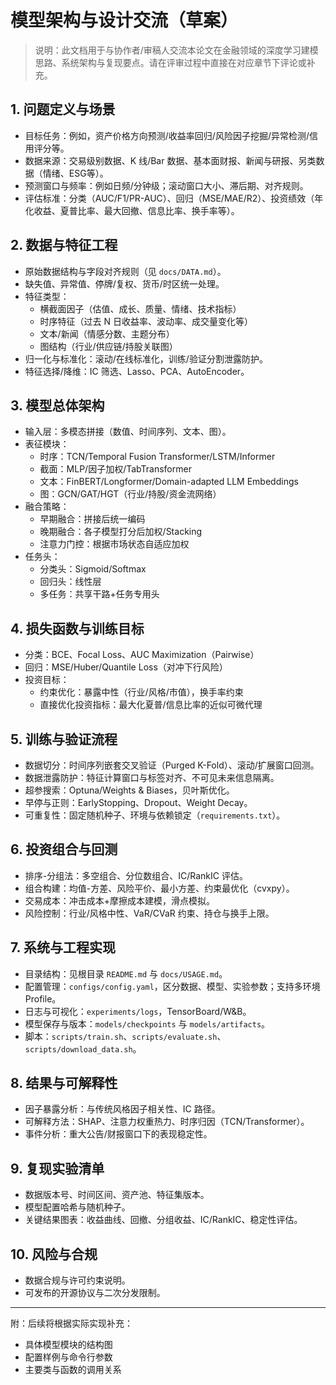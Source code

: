 # 模型架构与设计交流（草案）

> 说明：此文档用于与协作者/审稿人交流本论文在金融领域的深度学习建模思路、系统架构与复现要点。请在评审过程中直接在对应章节下评论或补充。

## 1. 问题定义与场景
- 目标任务：例如，资产价格方向预测/收益率回归/风险因子挖掘/异常检测/信用评分等。
- 数据来源：交易级别数据、K 线/Bar 数据、基本面财报、新闻与研报、另类数据（情绪、ESG等）。
- 预测窗口与频率：例如日频/分钟级；滚动窗口大小、滞后期、对齐规则。
- 评估标准：分类（AUC/F1/PR-AUC）、回归（MSE/MAE/R2）、投资绩效（年化收益、夏普比率、最大回撤、信息比率、换手率等）。

## 2. 数据与特征工程
- 原始数据结构与字段对齐规则（见 `docs/DATA.md`）。
- 缺失值、异常值、停牌/复权、货币/时区统一处理。
- 特征类型：
  - 横截面因子（估值、成长、质量、情绪、技术指标）
  - 时序特征（过去 N 日收益率、波动率、成交量变化等）
  - 文本/新闻（情感分数、主题分布）
  - 图结构（行业/供应链/持股关联图）
- 归一化与标准化：滚动/在线标准化，训练/验证分割泄露防护。
- 特征选择/降维：IC 筛选、Lasso、PCA、AutoEncoder。

## 3. 模型总体架构
- 输入层：多模态拼接（数值、时间序列、文本、图）。
- 表征模块：
  - 时序：TCN/Temporal Fusion Transformer/LSTM/Informer
  - 截面：MLP/因子加权/TabTransformer
  - 文本：FinBERT/Longformer/Domain-adapted LLM Embeddings
  - 图：GCN/GAT/HGT（行业/持股/资金流网络）
- 融合策略：
  - 早期融合：拼接后统一编码
  - 晚期融合：各子模型打分后加权/Stacking
  - 注意力门控：根据市场状态自适应加权
- 任务头：
  - 分类头：Sigmoid/Softmax
  - 回归头：线性层
  - 多任务：共享干路+任务专用头

## 4. 损失函数与训练目标
- 分类：BCE、Focal Loss、AUC Maximization（Pairwise）
- 回归：MSE/Huber/Quantile Loss（对冲下行风险）
- 投资目标：
  - 约束优化：暴露中性（行业/风格/市值），换手率约束
  - 直接优化投资指标：最大化夏普/信息比率的近似可微代理

## 5. 训练与验证流程
- 数据切分：时间序列嵌套交叉验证（Purged K-Fold）、滚动/扩展窗口回测。
- 数据泄露防护：特征计算窗口与标签对齐、不可见未来信息隔离。
- 超参搜索：Optuna/Weights & Biases，贝叶斯优化。
- 早停与正则：EarlyStopping、Dropout、Weight Decay。
- 可重复性：固定随机种子、环境与依赖锁定（`requirements.txt`）。

## 6. 投资组合与回测
- 排序-分组法：多空组合、分位数组合、IC/RankIC 评估。
- 组合构建：均值-方差、风险平价、最小方差、约束最优化（cvxpy）。
- 交易成本：冲击成本+摩擦成本建模，滑点模拟。
- 风险控制：行业/风格中性、VaR/CVaR 约束、持仓与换手上限。

## 7. 系统与工程实现
- 目录结构：见根目录 `README.md` 与 `docs/USAGE.md`。
- 配置管理：`configs/config.yaml`，区分数据、模型、实验参数；支持多环境 Profile。
- 日志与可视化：`experiments/logs`，TensorBoard/W&B。
- 模型保存与版本：`models/checkpoints` 与 `models/artifacts`。
- 脚本：`scripts/train.sh`、`scripts/evaluate.sh`、`scripts/download_data.sh`。

## 8. 结果与可解释性
- 因子暴露分析：与传统风格因子相关性、IC 路径。
- 可解释方法：SHAP、注意力权重热力、时序归因（TCN/Transformer）。
- 事件分析：重大公告/财报窗口下的表现稳定性。

## 9. 复现实验清单
- 数据版本号、时间区间、资产池、特征集版本。
- 模型配置哈希与随机种子。
- 关键结果图表：收益曲线、回撤、分组收益、IC/RankIC、稳定性评估。

## 10. 风险与合规
- 数据合规与许可约束说明。
- 可发布的开源协议与二次分发限制。

---

附：后续将根据实际实现补充：
- 具体模型模块的结构图
- 配置样例与命令行参数
- 主要类与函数的调用关系
